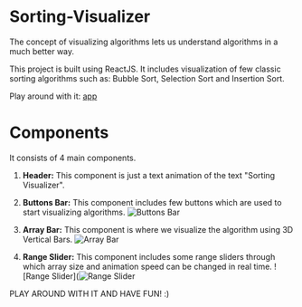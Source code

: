 # Sorting-Visualizer

The concept of visualizing algorithms lets us understand algorithms in a much better way.

This project is built using ReactJS.
It includes visualization of few classic sorting algorithms such as: Bubble Sort, Selection Sort and Insertion Sort.

Play around with it: [app]()

# Components

It consists of 4 main components.

1. **Header:** This component is just a text animation of the text "Sorting Visualizer".

2. **Buttons Bar:** This component includes few buttons which are used to start visualizing algorithms.
   ![Buttons Bar](https://i.imgur.com/3ilPL5x.png)

3. **Array Bar:** This component is where we visualize the algorithm using 3D Vertical Bars.
   ![Array Bar](https://i.imgur.com/97OaSKz.png)

4. **Range Slider:** This component includes some range sliders through which array size and animation speed can be changed in real time.
   ![Range Slider](![Range Slider](https://user-images.githubusercontent.com/76219383/127455618-d0e1a2cc-5e82-4dc1-9f97-dbb7a6e32abf.png)

PLAY AROUND WITH IT AND HAVE FUN! :)
